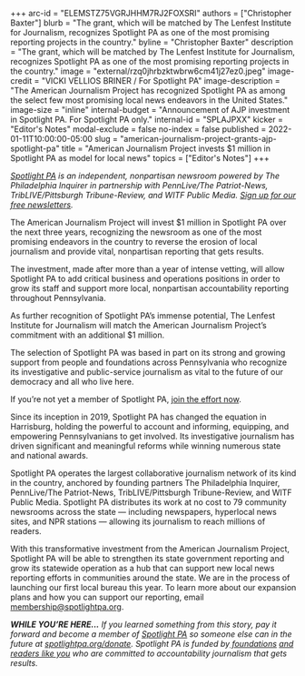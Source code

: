 +++
arc-id = "ELEMSTZ75VGRJHHM7RJ2FOXSRI"
authors = ["Christopher Baxter"]
blurb = "The grant, which will be matched by The Lenfest Institute for Journalism, recognizes Spotlight PA as one of the most promising reporting projects in the country."
byline = "Christopher Baxter"
description = "The grant, which will be matched by The Lenfest Institute for Journalism, recognizes Spotlight PA as one of the most promising reporting projects in the country."
image = "external/rzq0jhrbzktwbrw6cm41j27ez0.jpeg"
image-credit = "VICKI VELLIOS BRINER / For Spotlight PA"
image-description = "The American Journalism Project has recognized Spotlight PA as among the select few most promising local news endeavors in the United States."
image-size = "inline"
internal-budget = "Announcement of AJP investment in Spotlight PA. For Spotlight PA only."
internal-id = "SPLAJPXX"
kicker = "Editor's Notes"
modal-exclude = false
no-index = false
published = 2022-01-11T10:00:00-05:00
slug = "american-journalism-project-grants-ajp-spotlight-pa"
title = "American Journalism Project invests $1 million in Spotlight PA as model for local news"
topics = ["Editor's Notes"]
+++

<a href="https://www.spotlightpa.org/"><i>Spotlight PA</i></a><i> is an independent, nonpartisan newsroom powered by The Philadelphia Inquirer in partnership with PennLive/The Patriot-News, TribLIVE/Pittsburgh Tribune-Review, and WITF Public Media. </i><a href="https://www.spotlightpa.org/newsletters"><i>Sign up for our free newsletters</i></a><i>.</i>

The American Journalism Project will invest $1 million in Spotlight PA over the next three years, recognizing the newsroom as one of the most promising endeavors in the country to reverse the erosion of local journalism and provide vital, nonpartisan reporting that gets results.

The investment, made after more than a year of intense vetting, will allow Spotlight PA to add critical business and operations positions in order to grow its staff and support more local, nonpartisan accountability reporting throughout Pennsylvania.

As further recognition of Spotlight PA’s immense potential, The Lenfest Institute for Journalism will match the American Journalism Project’s commitment with an additional $1 million.

The selection of Spotlight PA was based in part on its strong and growing support from people and foundations across Pennsylvania who recognize its investigative and public-service journalism as vital to the future of our democracy and all who live here.

If you’re not yet a member of Spotlight PA, <a href="http://spotlightpa.fundjournalism.org/donate?campaign=701Dn000000YgpIIAS" target="_blank">join the effort now</a>.

<script src="https://www.spotlightpa.org/embed.js" async></script><div data-spl-embed-version="1" data-spl-src="https://www.spotlightpa.org/embeds/donate/?eyebrow_text=SUPPORT%20SPOTLIGHT%20PA&teaser_text=Make%20a%20gift%20now%20and%20support%20Spotlight%20PA's%20vital%20investigative%20journalism%20for%20Pennsylvania.&cta_text=Donate%20Now"></div>

Since its inception in 2019, Spotlight PA has changed the equation in Harrisburg, holding the powerful to account and informing, equipping, and empowering Pennsylvanians to get involved. Its investigative journalism has driven significant and meaningful reforms while winning numerous state and national awards.

Spotlight PA operates the largest collaborative journalism network of its kind in the country, anchored by founding partners The Philadelphia Inquirer, PennLive/The Patriot-News, TribLIVE/Pittsburgh Tribune-Review, and WITF Public Media. Spotlight PA distributes its work at no cost to 79 community newsrooms across the state — including newspapers, hyperlocal news sites, and NPR stations — allowing its journalism to reach millions of readers.

With this transformative investment from the American Journalism Project, Spotlight PA will be able to strengthen its state government reporting and grow its statewide operation as a hub that can support new local news reporting efforts in communities around the state. We are in the process of launching our first local bureau this year. To learn more about our expansion plans and how you can support our reporting, email <a href="mailto:membership@spotlightpa.org" target="_blank">membership@spotlightpa.org</a>.

<script src="https://www.spotlightpa.org/embed.js" async></script><div data-spl-embed-version="1" data-spl-src="https://www.spotlightpa.org/embeds/newsletter/"></div>

<i><b>WHILE YOU’RE HERE...</b></i><i> If you learned something from this story, pay it forward and become a member of </i><a href="https://www.spotlightpa.org/"><i>Spotlight PA</i></a><i> so someone else can in the future at </i><a href="http://spotlightpa.org/donate"><i>spotlightpa.org/donate</i></a><i>. Spotlight PA is funded by</i><a href="https://www.spotlightpa.org/support"><i> foundations</i></a><i> </i><a href="https://www.spotlightpa.org/support"><i>and readers like you</i></a><i> who are committed to accountability journalism that gets results.</i>
